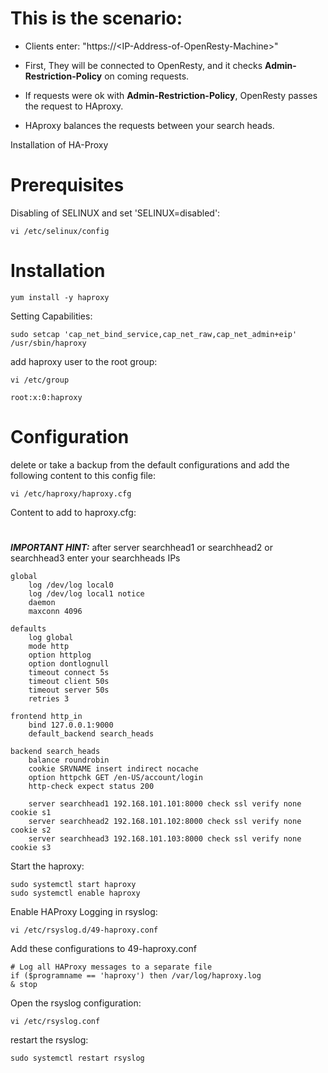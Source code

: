 # This is the scenario:

+ Clients enter: "https://\<IP-Address-of-OpenResty-Machine\>"

+ First, They will be connected to OpenResty, and it checks **Admin-Restriction-Policy** on coming requests.

+ If requests were ok with **Admin-Restriction-Policy**, OpenResty passes the request to HAproxy.

+ HAproxy balances the requests between your search heads.

Installation of HA-Proxy
# Prerequisites
Disabling of SELINUX and set 'SELINUX=disabled':
```
vi /etc/selinux/config
```


# Installation
```
yum install -y haproxy
```

Setting Capabilities:
```
sudo setcap 'cap_net_bind_service,cap_net_raw,cap_net_admin+eip' /usr/sbin/haproxy
```

add haproxy user to the root group:
```
vi /etc/group
```
```
root:x:0:haproxy
```

# Configuration
delete or take a backup from the default configurations and add the following content to this config file:
```
vi /etc/haproxy/haproxy.cfg
```
Content to add to haproxy.cfg:
#
***IMPORTANT HINT:*** after server searchhead1 or searchhead2 or searchhead3 enter your searchheads IPs
```
global
    log /dev/log local0
    log /dev/log local1 notice
    daemon
    maxconn 4096

defaults
    log global
    mode http
    option httplog
    option dontlognull
    timeout connect 5s
    timeout client 50s
    timeout server 50s
    retries 3

frontend http_in
    bind 127.0.0.1:9000
    default_backend search_heads

backend search_heads
    balance roundrobin
    cookie SRVNAME insert indirect nocache
    option httpchk GET /en-US/account/login
    http-check expect status 200

    server searchhead1 192.168.101.101:8000 check ssl verify none cookie s1
    server searchhead2 192.168.101.102:8000 check ssl verify none cookie s2
    server searchhead3 192.168.101.103:8000 check ssl verify none cookie s3
```

Start the haproxy:
```
sudo systemctl start haproxy
sudo systemctl enable haproxy
```

Enable HAProxy Logging in rsyslog:
```
vi /etc/rsyslog.d/49-haproxy.conf
```

Add these configurations to 49-haproxy.conf
```
# Log all HAProxy messages to a separate file
if ($programname == 'haproxy') then /var/log/haproxy.log
& stop
```

Open the rsyslog configuration:
```
vi /etc/rsyslog.conf
```


restart the rsyslog:
```
sudo systemctl restart rsyslog
```

